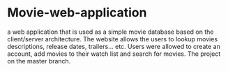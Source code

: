 # Movie-web-application
a web application that is used as a simple movie database based on the client/server architecture. The website allows the users to lookup movies descriptions, release dates, trailers… etc. Users were allowed to create an account, add movies to their watch list and search for movies.
The project on the master branch.

